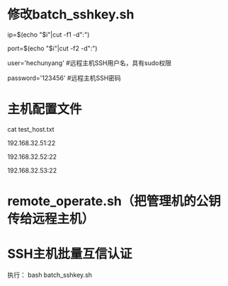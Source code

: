 # 修改batch_sshkey.sh

ip=$(echo "$i"|cut -f1 -d":")

port=$(echo "$i"|cut -f2 -d":")

user='hechunyang'     #远程主机SSH用户名，具有sudo权限

password='123456'     #远程主机SSH密码

# 主机配置文件

cat test_host.txt 

192.168.32.51:22

192.168.32.52:22

192.168.32.53:22


# remote_operate.sh（把管理机的公钥传给远程主机）


# SSH主机批量互信认证
执行：
bash batch_sshkey.sh

